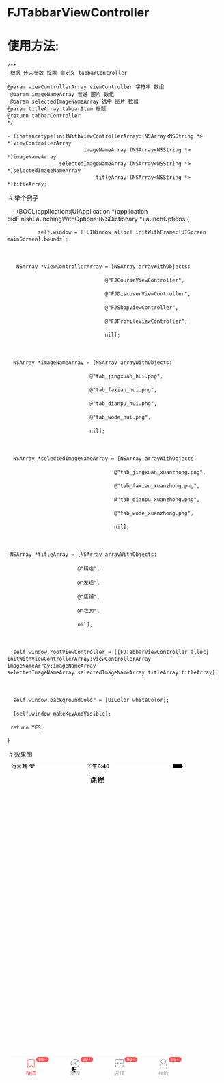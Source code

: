 # FJTabbarViewController

# 使用方法:

    /**
     根据 传入参数 设置 自定义 tabbarController
 
    @param viewControllerArray viewController 字符串 数组
     @param imageNameArray 普通 图片 数组
     @param selectedImageNameArray 选中 图片 数组
    @param titleArray tabbarItem 标题
    @return tabbarController
    */
 
    - (instancetype)initWithViewControllerArray:(NSArray<NSString *> *)viewControllerArray
                             imageNameArray:(NSArray<NSString *> *)imageNameArray
                     selectedImageNameArray:(NSArray<NSString *> *)selectedImageNameArray
                                 titleArray:(NSArray<NSString *> *)titleArray;
                                 
  # 举个例子
  
  
  
  
  
         - (BOOL)application:(UIApplication *)application didFinishLaunchingWithOptions:(NSDictionary *)launchOptions {

    

              self.window = [[UIWindow alloc] initWithFrame:[UIScreen mainScreen].bounds];

    

       NSArray *viewControllerArray = [NSArray arrayWithObjects:

                                    @"FJCourseViewController",

                                    @"FJDiscoverViewController",

                                    @"FJShopViewController",

                                    @"FJProfileViewController",

                                    nil];

    

      NSArray *imageNameArray = [NSArray arrayWithObjects:

                               @"tab_jingxuan_hui.png",

                               @"tab_faxian_hui.png",

                               @"tab_dianpu_hui.png",

                               @"tab_wode_hui.png",

                               nil];

    

      NSArray *selectedImageNameArray = [NSArray arrayWithObjects:

                                       @"tab_jingxuan_xuanzhong.png",

                                       @"tab_faxian_xuanzhong.png",

                                       @"tab_dianpu_xuanzhong.png",

                                       @"tab_wode_xuanzhong.png",

                                       nil];

    

     NSArray *titleArray = [NSArray arrayWithObjects:

                           @"精选",

                           @"发现",

                           @"店铺",

                           @"我的",

                           nil];

    

      self.window.rootViewController = [[FJTabbarViewController alloc] initWithViewControllerArray:viewControllerArray imageNameArray:imageNameArray selectedImageNameArray:selectedImageNameArray titleArray:titleArray];

    

      self.window.backgroundColor = [UIColor whiteColor];

      [self.window makeKeyAndVisible];

     return YES;

  }
  
  
  # 效果图
  
  
  ![FJTabbarController](https://github.com/fangjinfeng/FJTabbarViewController/blob/master/FJTabbarViewControllerDemo/Snapshots/FJTabbarController.gif)
